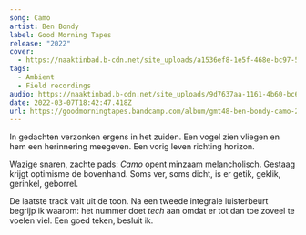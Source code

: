 ```yaml
---
song: Camo
artist: Ben Bondy
label: Good Morning Tapes
release: "2022"
cover:
  - https://naaktinbad.b-cdn.net/site_uploads/a1536ef8-1e5f-468e-bc97-59bbf8b74678.jpg
tags:
  - Ambient
  - Field recordings
audio: https://naaktinbad.b-cdn.net/site_uploads/9d7637aa-1161-4b60-bc68-15080f6819a8.mp3
date: 2022-03-07T18:42:47.418Z
url: https://goodmorningtapes.bandcamp.com/album/gmt48-ben-bondy-camo-2
---
```

In gedachten verzonken ergens in het zuiden. Een vogel zien vliegen en hem een herinnering meegeven. Een vorig leven richting horizon. 

Wazige snaren, zachte pads: *Camo* opent minzaam melancholisch. Gestaag krijgt optimisme de bovenhand. Soms ver, soms dicht, is er getik, geklik, gerinkel, geborrel. 

De laatste track valt uit de toon. Na een tweede integrale luisterbeurt begrijp ik waarom: het nummer doet *tech* aan omdat er tot dan toe zoveel te voelen viel. Een goed teken, besluit ik.